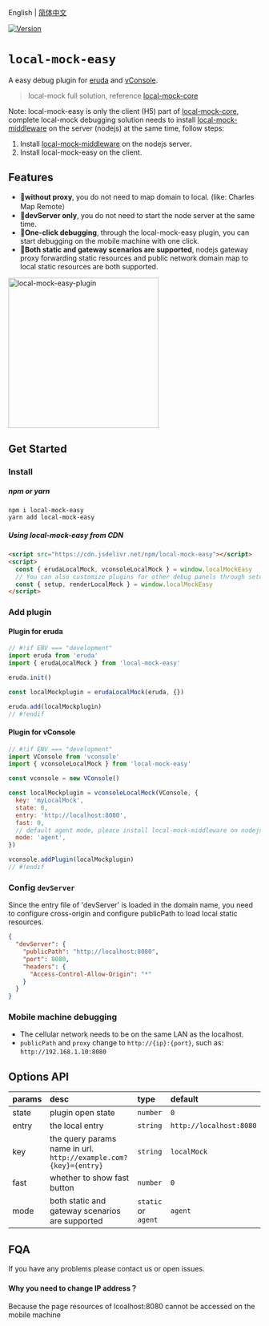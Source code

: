 English | [简体中文](/packages/local-mock-easy/README_CN.md)

<a href="https://www.npmjs.com/package/local-mock-easy"><img src="https://img.shields.io/npm/v/local-mock-easy.svg?sanitize=true" alt="Version"></a>

# `local-mock-easy`

A easy debug plugin for [eruda](https://www.npmjs.com/package/eruda) and [vConsole](https://www.npmjs.com/package/vconsole).

> local-mock full solution, reference [local-mock-core](https://github.com/vigory/local-mock-core)

Note: local-mock-easy is only the client (H5) part of [local-mock-core](https://github.com/vigory/local-mock-core), complete local-mock debugging solution needs to install [local-mock-middleware](https://www.npmjs.com/package/local-mock-middleware) on the server (nodejs) at the same time, follow steps:

1. Install [local-mock-middleware](https://www.npmjs.com/package/local-mock-middleware) on the nodejs server.
1. Install local-mock-easy on the client.

## Features

- 🎉**without proxy**, you do not need to map domain to local. (like: Charles Map Remote）
- 🚀**devServer only**, you do not need to start the node server at the same time.
- 🌻**One-click debugging**, through the local-mock-easy plugin, you can start debugging on the mobile machine with one click.
- 🌻**Both static and gateway scenarios are supported**, nodejs gateway proxy forwarding static resources and public network domain map to local static resources are both supported.

<img width="300" src="https://github.com/vigory/local-mock-core/docs/assets/local-mock-easy-plugin.png" alt="local-mock-easy-plugin" />

## Get Started

### Install

##### npm or yarn

```shell
npm i local-mock-easy
yarn add local-mock-easy
```

##### Using local-mock-easy from CDN

```html
<script src="https://cdn.jsdelivr.net/npm/local-mock-easy"></script>
<script>
  const { erudaLocalMock, vconsoleLocalMock } = window.localMockEasy
  // You can also customize plugins for other debug panels through setup, renderLocalMock
  const { setup, renderLocalMock } = window.localMockEasy
</script>
```

### Add plugin

#### Plugin for eruda

```js
// #!if ENV === "development"
import eruda from 'eruda'
import { erudaLocalMock } from 'local-mock-easy'

eruda.init()

const localMockplugin = erudaLocalMock(eruda, {})

eruda.add(localMockplugin)
// #!endif
```

#### Plugin for vConsole

```js
// #!if ENV === "development"
import VConsole from 'vconsole'
import { vconsoleLocalMock } from 'local-mock-easy'

const vconsole = new VConsole()

const localMockplugin = vconsoleLocalMock(VConsole, {
  key: 'myLocalMock',
  state: 0,
  entry: 'http://localhost:8080',
  fast: 0,
  // default agent mode, pleace install local-mock-middleware on nodejs gateway
  mode: 'agent',
})

vconsole.addPlugin(localMockplugin)
// #!endif
```

### Config `devServer`

Since the entry file of 'devServer' is loaded in the domain name, you need to configure cross-origin and configure publicPath to load local static resources.

```json
{
  "devServer": {
    "publicPath": "http://localhost:8080",
    "port": 8080,
    "headers": {
      "Access-Control-Allow-Origin": "*"
    }
  }
}
```

### Mobile machine debugging

- The cellular network needs to be on the same LAN as the localhost.
- `publicPath` and `proxy` change to `http://{ip}:{port}`, such as: `http://192.168.1.10:8080`

## Options API

| params | desc | type | default |
| :-- | :-- | :-- | :-- |
| state | plugin open state | `number` | `0` |
| entry | the local entry | `string` | `http://localhost:8080` |
| key | the query params name in url.<br /> `http://example.com?{key}={entry}` | `string` | `localMock` |
| fast | whether to show fast button | `number` | `0` |
| mode | both static and gateway scenarios are supported | `static` or `agent` | `agent` |

## FQA

If you have any problems please contact us or open issues.

#### Why you need to change IP address？

Because the page resources of lcoalhost:8080 cannot be accessed on the mobile machine
